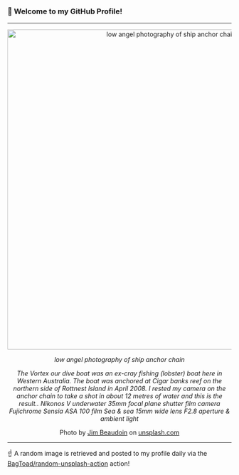 ### 👋 Welcome to my GitHub Profile!

----

<div align="center">
  <img width="720" src="https://images.unsplash.com/photo-1523590589308-0d75c7389d38?crop=entropy&cs=tinysrgb&fit=max&fm=jpg&ixid=M3w1NTI0OTR8MHwxfHJhbmRvbXx8fHx8fHx8fDE3MzUyNzk5NTR8&ixlib=rb-4.0.3&q=80&w=1080" alt="low angel photography of ship anchor chain">
  
  <em>low angel photography of ship anchor chain</em>
  
  <em>The Vortex our dive boat was an ex-cray fishing (lobster) boat here in Western Australia.  The boat was anchored at Cigar banks reef on the northern side of Rottnest Island in April 2008.  I rested my camera on the anchor chain to take a shot in about 12 metres of water and this is the result.. 
Nikonos V underwater 35mm focal plane shutter film camera
Fujichrome Sensia ASA 100 film
Sea & sea 15mm wide lens
F2.8 aperture & ambient light</em>
  
  Photo by [Jim Beaudoin](null) on [unsplash.com](https://unsplash.com/)
</div>

----

☝️ A random image is retrieved and posted to my profile daily via the [BagToad/random-unsplash-action](https://github.com/BagToad/random-unsplash-action) action!
